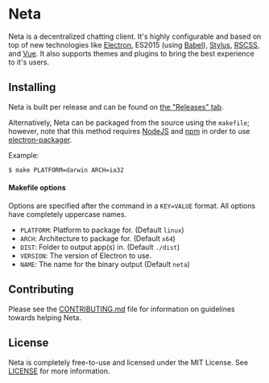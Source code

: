Neta
========
Neta is a decentralized chatting client.  It's highly configurable and based on top of new technologies like [Electron](http://electron.atom.io/), ES2015 (using [Babel](https://babeljs.io/)), [Stylus](http://stylus-lang.com/), [RSCSS](http://rscss.io/), and [Vue](http://vuejs.org/).  It also supports themes and plugins to bring the best experience to it's users.

## Installing
Neta is built per release and can be found on [the "Releases" tab](https://github.com/jamen/neta/releases).

Alternatively, Neta can be packaged from the source using the `makefile`; however, note that this method requires [NodeJS](http://nodejs.org/) and [npm](http://npmjs.com/) in order to use [electron-packager](https://github.com/maxogden/electron-packager).

Example:
```
$ make PLATFORM=darwin ARCH=ia32
```

#### Makefile options
Options are specified after the command in a `KEY=VALUE` format.  All options have completely uppercase names.

 - `PLATFORM`: Platform to package for. (Default `linux`)
 - `ARCH`: Architecture to package for. (Default `x64`)
 - `DIST`: Folder to output app(s) in. (Default `./dist`)
 - `VERSION`: The version of Electron to use.
 - `NAME`: The name for the binary output (Default `neta`)

## Contributing
Please see the [CONTRIBUTING.md](CONTRIBUTING.md) file for information on guidelines towards helping Neta.

## License
Neta is completely free-to-use and licensed under the MIT License.  See [LICENSE](LICENSE) for more information.
